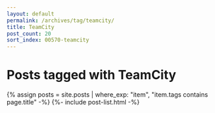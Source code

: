 ```yaml
---
layout: default
permalink: /archives/tag/teamcity/
title: TeamCity
post_count: 20
sort_index: 00570-teamcity
---
```

<h1 class="page-heading">Posts tagged with TeamCity</h1>
{% assign posts = site.posts | where_exp: "item", "item.tags contains page.title" -%}
{%- include post-list.html -%}
